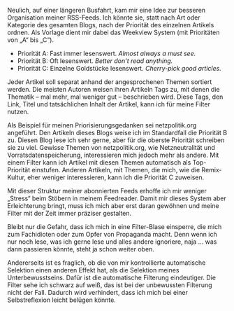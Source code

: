 Neulich, auf einer längeren Busfahrt, kam mir eine Idee zur besseren
Organisation meiner RSS-Feeds. Ich könnte sie, statt nach Art oder Kategorie
des gesamten Blogs, nach der Priorität des einzelnen Artikels ordnen. Als
Vorlage dient mir dabei das Weekview System (mit Prioritäten von „A“ bis „C“).

* Priorität A: Fast immer lesenswert. *Almost always a must see.*
* Priorität B: Oft lesenswert. *Better don’t read anything.*
* Priorität C: Einzelne Goldstücke lesenswert. *Cherry-pick good articles.*

Jeder Artikel soll separat anhand der angesprochenen Themen sortiert werden.
Die meisten Autoren weisen ihren Artikeln Tags zu, mit denen die Thematik –
mal mehr, mal weniger gut – beschrieben wird. Diese Tags, den Link, Titel und
tatsächlichen Inhalt der Artikel, kann ich für meine Filter nutzen.

Als Beispiel für meinen Priorisierungsgedanken sei netzpolitik.org angeführt.
Den Artikeln dieses Blogs weise ich im Standardfall die Priorität B zu. Diesen
Blog lese ich sehr gerne, aber für die oberste Priorität schreiben sie zu
viel. Gewisse Themen von netzpolitik.org, wie Netzneutralität und
Vorratsdatenspeicherung, interessieren mich jedoch mehr als andere. Mit einem
Filter kann ich Artikel mit diesen Themen automatisch als Top-Priorität
einstufen. Anderen Artikeln, mit Themen, die mich, wie die Remix-Kultur, eher
weniger interessieren, kann ich die Priorität C zuweisen.

Mit dieser Struktur meiner abonnierten Feeds erhoffe ich mir weniger „Stress“
beim Stöbern in meinem Feedreader. Damit mir dieses System aber Erleichterung
bringt, muss ich mich aber erst daran gewöhnen und meine Filter mit der Zeit
immer präziser gestalten.

Bleibt nur die Gefahr, dass ich mich in eine Filter-Blase einsperre, die mich
zum Fachidioten oder zum Opfer von Propaganda macht. Denn wenn ich nur noch
lese, was ich gerne lese und alles andere ignoriere, naja … was dann passieren
könnte, steht ja schon weiter oben.

Andererseits ist es fraglich, ob die von mir kontrollierte automatische
Selektion einen anderen Effekt hat, als die Selektion meines
Unterbewusstseins. Dafür ist die automatische Filterung eindeutiger. Die
Filter sehe ich schwarz auf weiß, das ist bei der unbewussten Filterung nicht
der Fall. Dadurch wird verhindert, dass ich mich bei einer Selbstreflexion
leicht belügen könnte.

